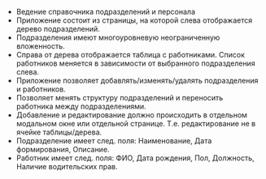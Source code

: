 - Ведение справочника подразделений и персонала
- Приложение состоит из страницы, на которой слева отображается дерево подразделений.
- Подразделения имеют многоуровневую неограниченную вложенность.
- Справа от дерева отображается таблица с работниками. Список работников меняется в зависимости от выбранного подразделения слева.
- Приложение позволяет добавлять/изменять/удалять подразделения и работников.
- Позволяет менять структуру подразделений и переносить работника между подразделениями.
- Добавление и редактирование должно происходить в отдельном модальном окне или отдельной странице. Т.е. редактирование не в ячейке таблицы/дерева.
- Подразделение имеет след. поля: Наименование, Дата формирования, Описание.
- Работник имеет след. поля: ФИО, Дата рождения, Пол, Должность, Наличие водительских прав.
